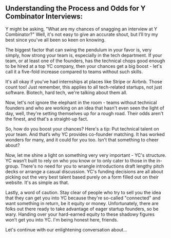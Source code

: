## Understanding the Process and Odds for Y Combinator Interviews:

Y might be asking, "What are my chances of snagging an interview at Y Combinator?" Well, it's not easy to give an accurate shout, but I’ll try my best since you've all been so keen on knowing.

The biggest factor that can swing the pendulum in your favor is, very simply, how strong your team is, especially in the tech department. If your team, or at least one of the founders, has the technical chops good enough to be hired at a top YC company, then your chances get a big boost - let's call it a five-fold increase compared to teams without such skills.

It's all okay if you've had internships at places like Stripe or Airbnb. Those count too! Just remember, this applies to all tech-related startups, not just software. Biotech, hard tech, we're talking about them all.

Now, let's not ignore the elephant in the room - teams without technical founders and who are working on an idea that hasn't even seen the light of day, well, they're setting themselves up for a rough road. Their odds aren't the finest, and that's a straight-up fact.

So, how do you boost your chances? Here's a tip: Put technical talent on your team. And that’s why YC provides co-founder matching. It has worked wonders for many, and it could for you too. Isn't that something to cheer about?

Now, let me shine a light on something very very important - YC's structure. YC wasn’t built to rely on who you know or to only cater to those in the in-group. There's no need for you to wrangle introductions draft lengthy pitch decks or arrange a casual discussion. YC's funding decisions are all about picking out the very best talent based purely on a form filled out on their website. It's as simple as that. 

Lastly, a word of caution. Stay clear of people who try to sell you the idea that they can get you into YC because they're so-called "connected" and want something in return, be it equity or money. Unfortunately, there are folks out there ready to take advantage of eager startup founders, so be wary. Handing over your hard-earned equity to these shadowy figures won’t get you into YC. I'm being honest here, friends.

Let's continue with our enlightening conversation about...